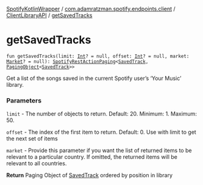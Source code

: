 [SpotifyKotlinWrapper](../../index.md) / [com.adamratzman.spotify.endpoints.client](../index.md) / [ClientLibraryAPI](index.md) / [getSavedTracks](./get-saved-tracks.md)

# getSavedTracks

`fun getSavedTracks(limit: `[`Int`](https://kotlinlang.org/api/latest/jvm/stdlib/kotlin/-int/index.html)`? = null, offset: `[`Int`](https://kotlinlang.org/api/latest/jvm/stdlib/kotlin/-int/index.html)`? = null, market: `[`Market`](../../com.adamratzman.spotify.utils/-market/index.md)`? = null): `[`SpotifyRestActionPaging`](../../com.adamratzman.spotify.main/-spotify-rest-action-paging/index.md)`<`[`SavedTrack`](../../com.adamratzman.spotify.utils/-saved-track/index.md)`, `[`PagingObject`](../../com.adamratzman.spotify.utils/-paging-object/index.md)`<`[`SavedTrack`](../../com.adamratzman.spotify.utils/-saved-track/index.md)`>>`

Get a list of the songs saved in the current Spotify user’s ‘Your Music’ library.

### Parameters

`limit` - The number of objects to return. Default: 20. Minimum: 1. Maximum: 50.

`offset` - The index of the first item to return. Default: 0. Use with limit to get the next set of items

`market` - Provide this parameter if you want the list of returned items to be relevant to a particular country.
If omitted, the returned items will be relevant to all countries.

**Return**
Paging Object of [SavedTrack](../../com.adamratzman.spotify.utils/-saved-track/index.md) ordered by position in library

